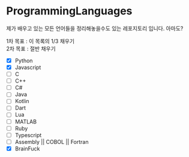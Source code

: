 # ProgrammingLanguages
제가 배우고 있는 모든 언어들을 정리해놓을수도 있는 레포지토리 입니다. 아마도?

1차 목표 : 이 목록의 1/3 채우기 <br>
2차 목표 : 절반 채우기 <br>

- [X] Python <br>
- [X] Javascript <br>
- [ ] C <br>
- [ ] C++ <br>
- [ ] C# <br>
- [ ] Java <br>
- [ ] Kotlin <br>
- [ ] Dart <br>
- [ ] Lua <br>
- [ ] MATLAB <br>
- [ ] Ruby <br>
- [ ] Typescript <br>
- [ ] Assembly || COBOL || Fortran <br>
- [X] BrainFuck <br>
